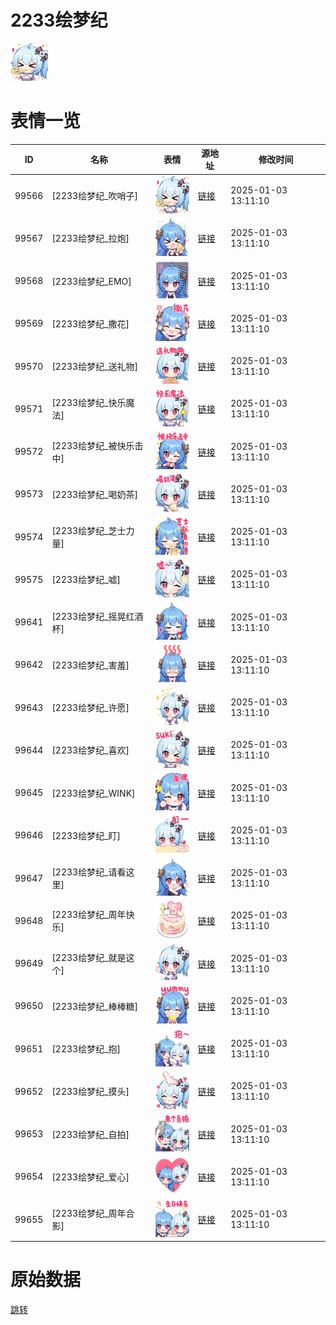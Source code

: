 # 2233绘梦纪

<img src="./cover.png" height="60" alt="cover" />

# 表情一览

|ID|名称|表情|源地址|修改时间|
|----|----|----|----|----|
|99566|[2233绘梦纪_吹哨子]|<img src="./pic/099566_%5B2233绘梦纪_吹哨子%5D.png" height="60" alt="吹哨子"/>|[链接](https://i0.hdslb.com/bfs/emote/3210a5f7e3c1c9eec8db89c90f869a9aded50d0a.png)|2025-01-03 13:11:10|
|99567|[2233绘梦纪_拉炮]|<img src="./pic/099567_%5B2233绘梦纪_拉炮%5D.png" height="60" alt="拉炮"/>|[链接](https://i0.hdslb.com/bfs/emote/db65a071beca57b3d65bb3ea50000ff5659adaf8.png)|2025-01-03 13:11:10|
|99568|[2233绘梦纪_EMO]|<img src="./pic/099568_%5B2233绘梦纪_EMO%5D.png" height="60" alt="EMO"/>|[链接](https://i0.hdslb.com/bfs/emote/34161be73253cd0852e22e25b6bb9c528cdfeb5a.png)|2025-01-03 13:11:10|
|99569|[2233绘梦纪_撒花]|<img src="./pic/099569_%5B2233绘梦纪_撒花%5D.png" height="60" alt="撒花"/>|[链接](https://i0.hdslb.com/bfs/emote/9d63bea01865efcbc763e13b4d9fa7cfff9a2956.png)|2025-01-03 13:11:10|
|99570|[2233绘梦纪_送礼物]|<img src="./pic/099570_%5B2233绘梦纪_送礼物%5D.png" height="60" alt="送礼物"/>|[链接](https://i0.hdslb.com/bfs/emote/538b271231e91aa5d58260ee5c730d5292749ecc.png)|2025-01-03 13:11:10|
|99571|[2233绘梦纪_快乐魔法]|<img src="./pic/099571_%5B2233绘梦纪_快乐魔法%5D.png" height="60" alt="快乐魔法"/>|[链接](https://i0.hdslb.com/bfs/emote/8757e273bf586b900946ddca0ee4b66b3f149919.png)|2025-01-03 13:11:10|
|99572|[2233绘梦纪_被快乐击中]|<img src="./pic/099572_%5B2233绘梦纪_被快乐击中%5D.png" height="60" alt="被快乐击中"/>|[链接](https://i0.hdslb.com/bfs/emote/8617b480ddad20dc8e37ca0b15f720f3709029aa.png)|2025-01-03 13:11:10|
|99573|[2233绘梦纪_喝奶茶]|<img src="./pic/099573_%5B2233绘梦纪_喝奶茶%5D.png" height="60" alt="喝奶茶"/>|[链接](https://i0.hdslb.com/bfs/emote/e4fbb65e6203c39feef73821dc2f46f4c27ee4ac.png)|2025-01-03 13:11:10|
|99574|[2233绘梦纪_芝士力量]|<img src="./pic/099574_%5B2233绘梦纪_芝士力量%5D.png" height="60" alt="芝士力量"/>|[链接](https://i0.hdslb.com/bfs/emote/7997a94c2a9cdfee63813a83f5fdfcf525565402.png)|2025-01-03 13:11:10|
|99575|[2233绘梦纪_嘘]|<img src="./pic/099575_%5B2233绘梦纪_嘘%5D.png" height="60" alt="嘘"/>|[链接](https://i0.hdslb.com/bfs/emote/ae5a31ad8a8c87f2138a080df0b5995b910cd0c6.png)|2025-01-03 13:11:10|
|99641|[2233绘梦纪_摇晃红酒杯]|<img src="./pic/099641_%5B2233绘梦纪_摇晃红酒杯%5D.png" height="60" alt="摇晃红酒杯"/>|[链接](https://i0.hdslb.com/bfs/emote/818b202379541674437533561da4d53d19881a23.png)|2025-01-03 13:11:10|
|99642|[2233绘梦纪_害羞]|<img src="./pic/099642_%5B2233绘梦纪_害羞%5D.png" height="60" alt="害羞"/>|[链接](https://i0.hdslb.com/bfs/emote/1724b7b256b566995aeed2f6bbdbee1475773924.png)|2025-01-03 13:11:10|
|99643|[2233绘梦纪_许愿]|<img src="./pic/099643_%5B2233绘梦纪_许愿%5D.png" height="60" alt="许愿"/>|[链接](https://i0.hdslb.com/bfs/emote/dc6982e038bd9cb97d36511f4e8d4c583bd8593a.png)|2025-01-03 13:11:10|
|99644|[2233绘梦纪_喜欢]|<img src="./pic/099644_%5B2233绘梦纪_喜欢%5D.png" height="60" alt="喜欢"/>|[链接](https://i0.hdslb.com/bfs/emote/efbef2b217e929314e90d715a67d86489bf646ee.png)|2025-01-03 13:11:10|
|99645|[2233绘梦纪_WINK]|<img src="./pic/099645_%5B2233绘梦纪_WINK%5D.png" height="60" alt="WINK"/>|[链接](https://i0.hdslb.com/bfs/emote/50b02b429072fe346c158c6c9abbbd734b177e9c.png)|2025-01-03 13:11:10|
|99646|[2233绘梦纪_盯]|<img src="./pic/099646_%5B2233绘梦纪_盯%5D.png" height="60" alt="盯"/>|[链接](https://i0.hdslb.com/bfs/emote/9bec444d925bdff23bec244ba3fd7ff8691d9443.png)|2025-01-03 13:11:10|
|99647|[2233绘梦纪_请看这里]|<img src="./pic/099647_%5B2233绘梦纪_请看这里%5D.png" height="60" alt="请看这里"/>|[链接](https://i0.hdslb.com/bfs/emote/eaa4f679bfe86e3bae34e09f4e5fbfbb1ad7e969.png)|2025-01-03 13:11:10|
|99648|[2233绘梦纪_周年快乐]|<img src="./pic/099648_%5B2233绘梦纪_周年快乐%5D.png" height="60" alt="周年快乐"/>|[链接](https://i0.hdslb.com/bfs/emote/5f4bfcc9326fdaaa604badace45e92bf8ec0df51.png)|2025-01-03 13:11:10|
|99649|[2233绘梦纪_就是这个]|<img src="./pic/099649_%5B2233绘梦纪_就是这个%5D.png" height="60" alt="就是这个"/>|[链接](https://i0.hdslb.com/bfs/emote/8418c92f32afe0c611c84676129227f60dbcccef.png)|2025-01-03 13:11:10|
|99650|[2233绘梦纪_棒棒糖]|<img src="./pic/099650_%5B2233绘梦纪_棒棒糖%5D.png" height="60" alt="棒棒糖"/>|[链接](https://i0.hdslb.com/bfs/emote/cd4da5393dd996b3509144c860421dffc2fc8133.png)|2025-01-03 13:11:10|
|99651|[2233绘梦纪_抱]|<img src="./pic/099651_%5B2233绘梦纪_抱%5D.png" height="60" alt="抱"/>|[链接](https://i0.hdslb.com/bfs/emote/8cf2a1ab3397a152d2b8fae5f1c1f7dd1a6a7cc5.png)|2025-01-03 13:11:10|
|99652|[2233绘梦纪_摸头]|<img src="./pic/099652_%5B2233绘梦纪_摸头%5D.png" height="60" alt="摸头"/>|[链接](https://i0.hdslb.com/bfs/emote/002e91a74055ab33f8abeb61b432cfb04ba3e2c4.png)|2025-01-03 13:11:10|
|99653|[2233绘梦纪_自拍]|<img src="./pic/099653_%5B2233绘梦纪_自拍%5D.png" height="60" alt="自拍"/>|[链接](https://i0.hdslb.com/bfs/emote/a17250b56d56d96234d11eb669e32e878e98c8d0.png)|2025-01-03 13:11:10|
|99654|[2233绘梦纪_爱心]|<img src="./pic/099654_%5B2233绘梦纪_爱心%5D.png" height="60" alt="爱心"/>|[链接](https://i0.hdslb.com/bfs/emote/3aaabdc1a090521383dc640290164edb7185072a.png)|2025-01-03 13:11:10|
|99655|[2233绘梦纪_周年合影]|<img src="./pic/099655_%5B2233绘梦纪_周年合影%5D.png" height="60" alt="周年合影"/>|[链接](https://i0.hdslb.com/bfs/emote/8c0ba41cb13f198b71260569cb12740261dfa305.png)|2025-01-03 13:11:10|

# 原始数据

[跳转](./raw.json)

